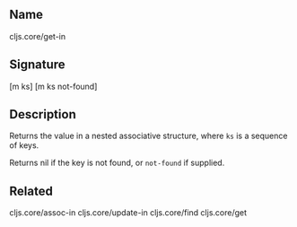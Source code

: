 ## Name
cljs.core/get-in

## Signature
[m ks]
[m ks not-found]

## Description

Returns the value in a nested associative structure, where `ks` is a sequence of
keys.

Returns nil if the key is not found, or `not-found` if supplied.

## Related
cljs.core/assoc-in
cljs.core/update-in
cljs.core/find
cljs.core/get
